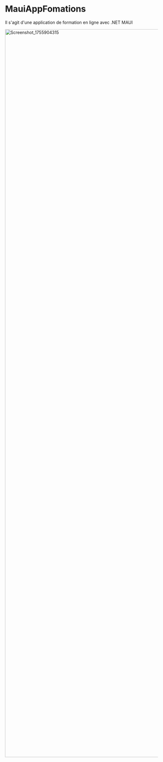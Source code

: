 # MauiAppFomations


Il s'agit d'une application de formation en ligne avec .NET MAUI

<img width="1080" height="2400" alt="Screenshot_1755904315" src="https://github.com/user-attachments/assets/f9dc8943-a30d-4e65-b8b9-ceaaf229b7c9" />
